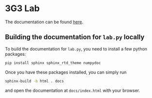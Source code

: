 # 3G3 Lab

The documentation can be found [here](https://tachukao.github.io/3g3lab).

## Building the documentation for `lab.py` locally

To build the documentation for `lab.py`, you need to install a few python packages:

```sh
pip install sphinx sphinx_rtd_theme numpydoc
```

Once you have these packages installed, you can simply run

```sh
sphinx-build -b html . docs
````

and open the documentation at `docs/index.html` with your browser.



